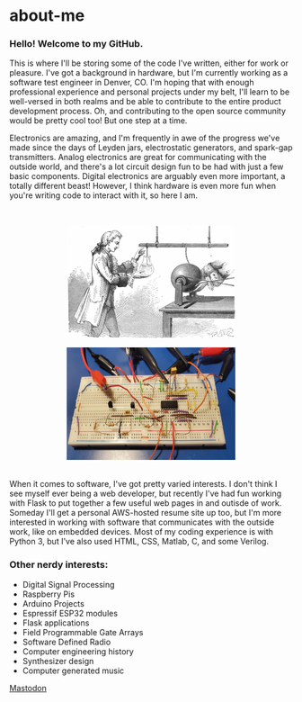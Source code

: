 # about-me
### Hello! Welcome to my GitHub.

This is where I'll be storing some of the code I've written, either for work or pleasure. I've got a background in hardware, but I'm currently working as a software test engineer in Denver, CO. I'm hoping that with enough professional experience and personal projects under my belt, I'll learn to be well-versed in both realms and be able to contribute to the entire product development process. Oh, and contributing to the open source community would be pretty cool too! But one step at a time.

Electronics are amazing, and I'm frequently in awe of the progress we've made since the days of Leyden jars, electrostatic generators, and spark-gap transmitters. Analog electronics are great for communicating with the outside world, and there's a lot circuit design fun to be had with just a few basic components. Digital electronics are arguably even more important, a totally different beast! However, I think hardware is even more fun when you're writing code to interact with it, so here I am.

<br>
<p align="center">
  <img width="300" height="200" src="/static/1200px-Andreas_Cunaeus.jpg">
</p>

<p align="center">
  <img width="300" height="200" src="/static/breadboardPic.jpg">
</p>
<br>
When it comes to software, I've got pretty varied interests. I don't think I see myself ever being a web developer, but recently I've had fun working with Flask to put together a few useful web pages in and outisde of work. Someday I'll get a personal AWS-hosted resume site up too, but I'm more interested in working with software that communicates with the outside work, like on embedded devices. Most of my coding experience is with Python 3, but I've also used HTML, CSS, Matlab, C, and some Verilog.
<br>
<h3>Other nerdy interests:</h3>
<ul>
	<li>Digital Signal Processing</li>
	<li>Raspberry Pis</li>
	<li>Arduino Projects</li>
	<li>Espressif ESP32 modules</li>
	<li>Flask applications</li>
	<li>Field Programmable Gate Arrays</li>
	<li>Software Defined Radio</li>
	<li>Computer engineering history</li>
	<li>Synthesizer design</li>
	<li>Computer generated music</li>
</ul>

<a rel="me" href="https://social.linux.pizza/@dpc2">Mastodon</a>
